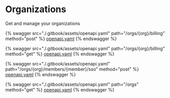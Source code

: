 # Organizations

Get and manage your organizations




{% swagger src="./.gitbook/assets/openapi.yaml" path="/orgs/{org}/billing" method="post" %}
[openapi.yaml](<./.gitbook/assets/openapi.yaml>)
{% endswagger %}


{% swagger src="./.gitbook/assets/openapi.yaml" path="/orgs/{org}/billing" method="get" %}
[openapi.yaml](<./.gitbook/assets/openapi.yaml>)
{% endswagger %}


{% swagger src="./.gitbook/assets/openapi.yaml" path="/orgs/{org}/members/{member}/sso" method="post" %}
[openapi.yaml](<./.gitbook/assets/openapi.yaml>)
{% endswagger %}


{% swagger src="./.gitbook/assets/openapi.yaml" path="/orgs" method="get" %}
[openapi.yaml](<./.gitbook/assets/openapi.yaml>)
{% endswagger %}